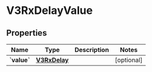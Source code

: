 
# V3RxDelayValue

## Properties
Name | Type | Description | Notes
------------ | ------------- | ------------- | -------------
**&#x60;value&#x60;** | [**V3RxDelay**](V3RxDelay.md) |  |  [optional]




